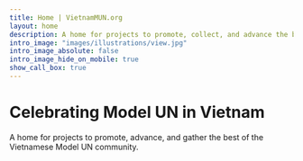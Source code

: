 ```yaml
---
title: Home | VietnamMUN.org
layout: home
description: A home for projects to promote, collect, and advance the best of the Vietnamese Model UN community.
intro_image: "images/illustrations/view.jpg"
intro_image_absolute: false
intro_image_hide_on_mobile: true
show_call_box: true
---
```


# Celebrating Model UN in Vietnam

A home for projects to promote, advance, and gather the best of the Vietnamese Model UN community.

